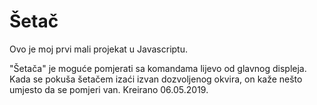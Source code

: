 # Šetač

Ovo je moj prvi mali projekat u Javascriptu.

"Šetača" je moguće pomjerati sa komandama lijevo od glavnog displeja.
Kada se pokuša šetačem izaći izvan dozvoljenog okvira, on kaže nešto umjesto da se pomjeri van.
Kreirano 06.05.2019.